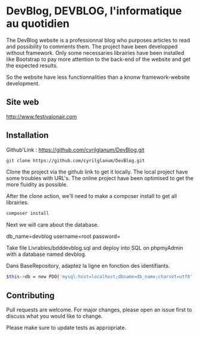 # DevBlog, DEVBLOG, l'informatique au quotidien

The DevBlog website is a professionnal blog who purposes articles to read and possibility to comments them.
The project have been developped without framework. Only some necessaries librairies have been installed like Bootstrap to pay 
more attention to the back-end of the website and get the expected results.

So the website have less functionnalities than a knonw framework-website development.

## Site web

http://www.festivalonair.com

## Installation

Github'Link : https://github.com/cyrilglanum/DevBlog.git

```bash
git clone https://github.com/cyrilglanum/DevBlog.git
```

Clone the project via the github link to get it locally. The local project have some troubles with URL's.
The online project have been optimised to get the more fluidity as possible.

After the clone action, we'll need to make a composer install to get all librairies.

```bash
composer install
```

Next we will care about the database.

db_name=devblog
username=root
password=

Take file Livrables/bdddevblog.sql and deploy into SQL on phpmyAdmin with a database named devblog.

Dans BaseRepository, adaptez la ligne en fonction des identifiants.

```bash
$this->db = new PDO('mysql:host=localhost;dbname=db_name;charset=utf8', 'username', 'password');
```
## Contributing
Pull requests are welcome. For major changes, please open an issue first to discuss what you would like to change.

Please make sure to update tests as appropriate.

